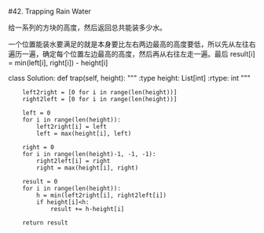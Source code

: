 #42. Trapping Rain Water

给一系列的方块的高度，然后返回总共能装多少水。

一个位置能装水要满足的就是本身要比左右两边最高的高度要低，所以先从左往右遍历一遍，确定每个位置左边最高的高度，然后再从右往左走一遍。最后 result[i] = min(left[i], right[i]) - height[i]


class Solution:
    def trap(self, height):
        """
        :type height: List[int]
        :rtype: int
        """
        
        left2right = [0 for i in range(len(height))]
        right2left = [0 for i in range(len(height))]
        
        left = 0
        for i in range(len(height)):
            left2right[i] = left
            left = max(height[i], left)
            
        right = 0
        for i in range(len(height)-1, -1, -1):
            right2left[i] = right
            right = max(height[i], right)
            
        result = 0
        for i in range(len(height)):
            h = min(left2right[i], right2left[i])
            if height[i]<h:
                result += h-height[i]
                
        return result